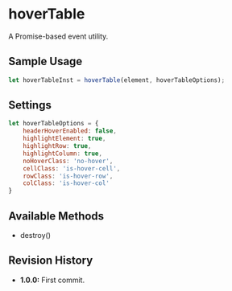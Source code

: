 # hoverTable
A Promise-based event utility.

## Sample Usage
``` javascript
let hoverTableInst = hoverTable(element, hoverTableOptions);
```

## Settings
``` javascript
let hoverTableOptions = {
	headerHoverEnabled: false,
    highlightElement: true,
    highlightRow: true,
    highlightColumn: true,
    noHoverClass: 'no-hover',
    cellClass: 'is-hover-cell',
    rowClass: 'is-hover-row',
    colClass: 'is-hover-col'
}
```

## Available Methods
* destroy()

## Revision History
* **1.0.0:** First commit.
